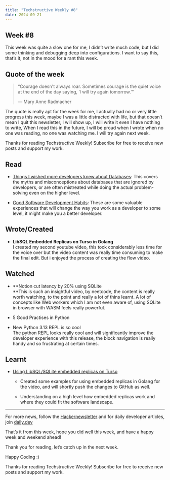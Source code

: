 ```yaml
---
title: "Techstructive Weekly #8"
date: 2024-09-21
---
```


## Week #8

This week was quite a slow one for me, I didn’t write much code, but I did some thinking and debugging deep into configurations. I want to say this, that’s it, not in the mood for a rant this week.

## Quote of the week

> “Courage doesn't always roar. Sometimes courage is the quiet voice at the end of the day saying, ‘I will try again tomorrow.’”
> 
> — Mary Anne Radmacher

The quote is really apt for the week for me, I actually had no or very little progress this week, maybe I was a little distracted with life, but that doesn’t mean I quit this newsletter, I will show up, I will write it even I have nothing to write, When I read this in the future, I will be proud when I wrote when no one was reading, no one was watching me. I will try again next week.

Thanks for reading Techstructive Weekly! Subscribe for free to receive new posts and support my work.

## Read

* [Things I wished more developers knew about Databases](https://rakyll.medium.com/things-i-wished-more-developers-knew-about-databases-2d0178464f78): This covers the myths and misconceptions about databases that are ignored by developers, or are often mistreated while doing the actual problem-solving even on the higher level.
    
* [Good Software Development Habits](https://zarar.dev/good-software-development-habits/?ref=dailydev): These are some valuable experiences that will change the way you work as a developer to some level, it might make you a better developer.
    

## Wrote/Created

* **LibSQL Embedded Replicas on Turso in Golang**  
    I created my second youtube video, this took considerably less time for the voice over but the video content was really time consuming to make the final edit. But i enjoyed the process of creating the flow video.
    

## Watched

* **Notion cut latency by 20% using SQLite  
    **This is such an insightful video, by neetcode, the content is really worth watching, to the point and really a lot of thins learnt. A lot of concepts like Web workers which I am not even aware of, using SQLite in browser with WASM feels really powerful.
    
* 5 Good Practises in Python  
    
* New Python 3.13 REPL is so cool  
    The python REPL looks really cool and will significantly improve the developer experience with this release, the block navigation is really handy and so frustrating at certain times.
    

## Learnt

* [Using LibSQL/SQLite embedded replicas on Turso](https://docs.turso.tech/features/embedded-replicas/introduction)
    
    * Created some examples for using embedded replicas in Golang for the video, and will shortly push the changes to GitHub as well.
        
    * Understanding on a high level how embedded replicas work and where they could fit the software landscape.
        

---

For more news, follow the [Hackernewsletter](https://buttondown.com/hacker-newsletter/archive/hacker-newsletter-716/) and for daily developer articles, join [daily.dev](http://daily.dev)

That’s it from this week, hope you did well this week, and have a happy week and weekend ahead!

Thank you for reading, let’s catch up in the next week.

Happy Coding :)

Thanks for reading Techstructive Weekly! Subscribe for free to receive new posts and support my work.
